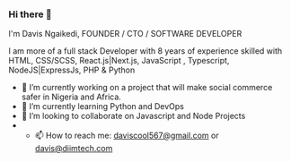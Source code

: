### Hi there 👋
I'm Davis Ngaikedi, FOUNDER / CTO / SOFTWARE DEVELOPER 

I am more of a full stack Developer with 8 years of experience skilled with HTML, CSS/SCSS, React.js|Next.js, JavaScript , Typescript, NodeJS|ExpressJs, PHP & Python 


<!--
**daviscool567/daviscool567** is a ✨ _special_ ✨ repository because its `README.md` (this file) appears on your GitHub profile.

Here are some ideas to get you started: -->

- 🔭 I’m currently working on a project that will make social commerce safer in Nigeria and Africa. 
- 🌱 I’m currently learning Python and DevOps
- 👯 I’m looking to collaborate on Javascript and Node Projects
- - 📫 How to reach me: daviscool567@gmail.com or davis@diimtech.com

<!--- 🤔 I’m looking for help with ...
- 💬 Ask me about ...
- 😄 Pronouns: ...
- ⚡ Fun fact: ...
-->
